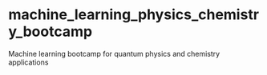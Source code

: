 # machine_learning_physics_chemistry_bootcamp
Machine learning bootcamp for quantum physics and chemistry applications
